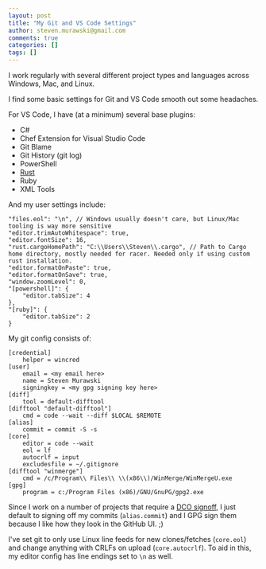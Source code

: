```yaml
---
layout: post
title: "My Git and VS Code Settings"
author: steven.murawski@gmail.com
comments: true
categories: []
tags: []
---
```


I work regularly with several different project types and languages across Windows, Mac, and Linux.

I find some basic settings for Git and VS Code smooth out some headaches.

For VS Code, I have (at a minimum) several base plugins:

* C#
* Chef Extension for Visual Studio Code
* Git Blame
* Git History (git log)
* PowerShell
* [Rust](https://marketplace.visualstudio.com/items?itemName=kalitaalexey.vscode-rust)
* Ruby
* XML Tools

And my user settings include:

```
"files.eol": "\n", // Windows usually doesn't care, but Linux/Mac tooling is way more sensitive
"editor.trimAutoWhitespace": true,
"editor.fontSize": 16,
"rust.cargoHomePath": "C:\\Users\\Steven\\.cargo", // Path to Cargo home directory, mostly needed for racer. Needed only if using custom rust installation.
"editor.formatOnPaste": true,
"editor.formatOnSave": true,
"window.zoomLevel": 0,
"[powershell]": {
    "editor.tabSize": 4
},
"[ruby]": {
    "editor.tabSize": 2
}
```

My git config consists of:

```
[credential]
	helper = wincred
[user]
	email = <my email here>
	name = Steven Murawski
	signingkey = <my gpg signing key here>
[diff]
	tool = default-difftool
[difftool "default-difftool"]
	cmd = code --wait --diff $LOCAL $REMOTE
[alias]
	commit = commit -S -s
[core]
	editor = code --wait
	eol = lf
	autocrlf = input
	excludesfile = ~/.gitignore
[difftool "winmerge"]
	cmd = /c/Program\\ Files\\ \\(x86\\)/WinMerge/WinMergeU.exe
[gpg]
	program = c:/Program Files (x86)/GNU/GnuPG/gpg2.exe
```

Since I work on a number of projects that require a [DCO signoff](https://developercertificate.org/), I just default to signing off my commits (`alias.commit`) and I GPG sign them because I like how they look in the GitHub UI. ;)

I've set git to only use Linux line feeds for new clones/fetches (`core.eol`) and change anything with CRLFs on upload (`core.autocrlf`).  To aid in this, my editor config has line endings set to `\n` as well.

